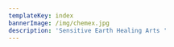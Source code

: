 ```yaml
---
templateKey: index
bannerImage: /img/chemex.jpg
description: 'Sensitive Earth Healing Arts '
---
```


